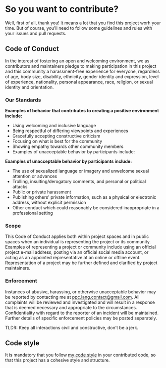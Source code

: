 # So you want to contribute?

Well, first of all, thank you! It means a lot that you find this project worh your time. But of course, you'll need to follow some guidelines and rules with your issues and pull requests.

## Code of Conduct

In the interest of fostering an open and welcoming environment, we as contributors and maintainers pledge to making participation in this project and this community a harassment-free experience for everyone, regardless of age, body size, disability, ethnicity, gender identity and expression, level of experience, nationality, personal appearance, race, religion, or sexual identity and orientation.

### Our Standards

**Examples of behavior that contributes to creating a positive environment include:**

- Using welcoming and inclusive language
- Being respectful of differing viewpoints and experiences
- Gracefully accepting constructive criticism
- Focusing on what is best for the community
- Showing empathy towards other community members
- Examples of unacceptable behavior by participants include:

**Examples of unacceptable behavior by participants include:**

- The use of sexualized language or imagery and unwelcome sexual attention or advances
- Trolling, insulting/derogatory comments, and personal or political attacks
- Public or private harassment
- Publishing others' private information, such as a physical or electronic address, without explicit permission
- Other conduct which could reasonably be considered inappropriate in a professional setting

### Scope

This Code of Conduct applies both within project spaces and in public spaces when an individual is representing the project or its community. Examples of representing a project or community include using an official project e-mail address, posting via an official social media account, or acting as an appointed representative at an online or offline event. Representation of a project may be further defined and clarified by project maintainers.

### Enforcement

Instances of abusive, harassing, or otherwise unacceptable behavior may be reported by contacting me at ppc.lang.contact@gmail.com. All complaints will be reviewed and investigated and will result in a response that is deemed necessary and appropriate to the circumstances. Confidentiality with regard to the reporter of an incident will be maintained. Further details of specific enforcement policies may be posted separately.

TLDR: Keep all interactions civil and constructive, don't be a jerk.

## Code style

It is mandatory that you follow [my code style](https://gist.github.com/TopchetoEU/0d7c411bc983ba6ef7b61d3753aa34bb) in your contributed code, so that this project has a cohesive style and structure.

